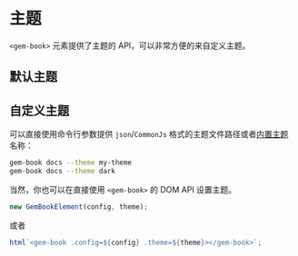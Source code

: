 # 主题

`<gem-book>` 元素提供了主题的 API，可以非常方便的来自定义主题。

## 默认主题

<gbp-raw src="src/element/helper/default-theme.ts"></gbp-raw>

## 自定义主题

可以直接使用命令行参数提供 `json`/`CommonJs` 格式的主题文件路径或者[内置主题](https://github.com/mantou132/gem-book/tree/master/themes)名称：

```bash
gem-book docs --theme my-theme
gem-book docs --theme dark
```

当然，你也可以在直接使用 `<gem-book>` 的 DOM API 设置主题。

```js
new GemBookElement(config, theme);
```

或者

```js
html`<gem-book .config=${config} .theme=${theme}></gem-book>`;
```
